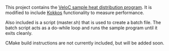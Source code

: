 This project contains the [VeloC sample heat distribution program](https://veloc.readthedocs.io/en/latest/api.html#example).  It is modified to include [Kokkos](https://github.com/kokkos/kokkos/wiki) functionality to measure performance. 

Also included is a script (master.sh) that is used to create a batch file.  The batch script acts as a do-while loop and runs the sample program
until it exits cleanly.

CMake build instructions are not currently included, but will be added soon.
